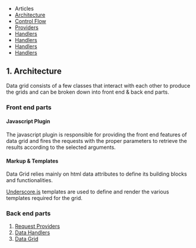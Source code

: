- Articles
- [Architecture](#architecture)
- [Control Flow](#control-flow)
- [Providers](#providers)
- [Handlers](#handlers)
- [Handlers](#handlers)
- [Handlers](#handlers)
- [Handlers](#handlers)


## 1. <a name="architecture"></a> Architecture

Data grid consists of a few classes that interact with each other to produce the grids and can be broken down into front end & back end parts.

### Front end parts

#### Javascript Plugin

The javascript plugin is responsible for providing the front end features of data grid and fires the requests with the proper parameters to retrieve the results according to the selected arguments.

#### Markup & Templates

Data Grid relies mainly on html data attributes to define its building blocks and functionalities.

[Underscore.js](http://underscorejs.org/) templates are used to define and render the various templates required for the grid.

### Back end parts

1. [Request Providers](#providers)
2. [Data Handlers](#handlers)
3. [Data Grid](#data-grid-object)

